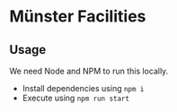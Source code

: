 # Münster Facilities

## Usage

We need Node and NPM to run this locally.

- Install dependencies using `npm i`
- Execute using `npm run start`

